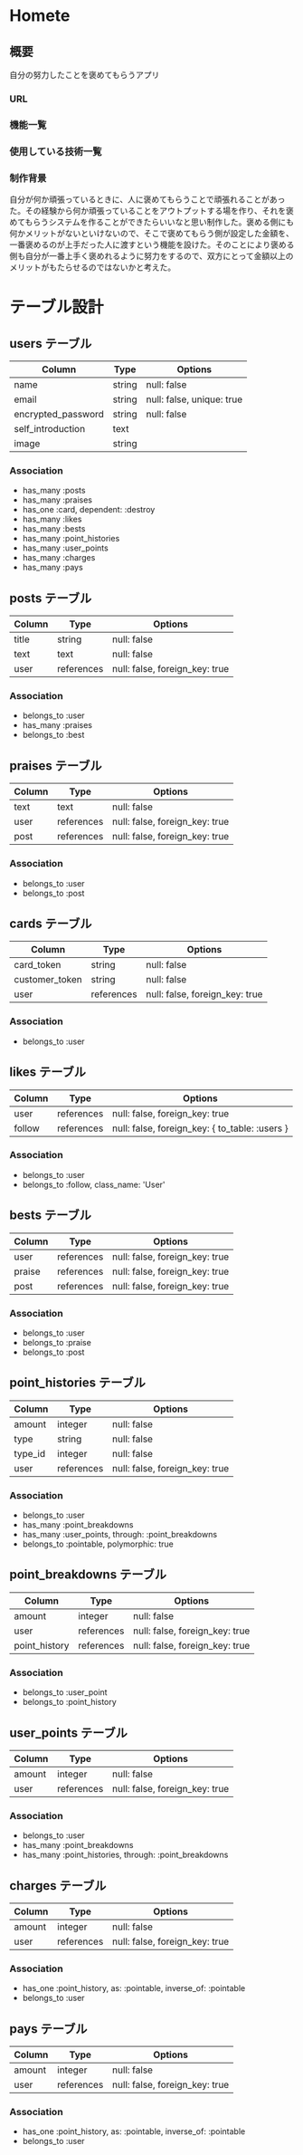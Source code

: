 # Homete

## 概要
自分の努力したことを褒めてもらうアプリ

### URL

### 機能一覧

### 使用している技術一覧

### 制作背景
自分が何か頑張っているときに、人に褒めてもらうことで頑張れることがあった。その経験から何か頑張っていることをアウトプットする場を作り、それを褒めてもらうシステムを作ることができたらいいなと思い制作した。褒める側にも何かメリットがないといけないので、そこで褒めてもらう側が設定した金額を、一番褒めるのが上手だった人に渡すという機能を設けた。そのことにより褒める側も自分が一番上手く褒めれるように努力をするので、双方にとって金額以上のメリットがもたらせるのではないかと考えた。

# テーブル設計

## users テーブル

| Column             | Type    | Options                   |
| ------------------ | ------- | ------------------------- |
| name               | string  | null: false               |
| email              | string  | null: false, unique: true |
| encrypted_password | string  | null: false               |
| self_introduction  | text    |                           |
| image              | string  |                           |

### Association
- has_many :posts
- has_many :praises
- has_one :card, dependent: :destroy
- has_many :likes
- has_many :bests
- has_many :point_histories
- has_many :user_points
- has_many :charges
- has_many :pays


## posts テーブル

| Column | Type       | Options                        |
| ------ | ---------- | ------------------------------ |
| title  | string     | null: false                    |
| text   | text       | null: false                    |
| user   | references | null: false, foreign_key: true |

### Association
- belongs_to :user
- has_many :praises
- belongs_to :best


## praises テーブル

| Column | Type       | Options                        |
| ------ | ---------- | ------------------------------ |
| text   | text       | null: false                    |
| user   | references | null: false, foreign_key: true |
| post   | references | null: false, foreign_key: true |

### Association
- belongs_to :user
- belongs_to :post


## cards テーブル

| Column         | Type       | Options                        |
| -------------- | ---------- | ------------------------------ |
| card_token     | string     | null: false                    |
| customer_token | string     | null: false                    |
| user           | references | null: false, foreign_key: true |

### Association
- belongs_to :user


## likes テーブル

| Column | Type       | Options                                        |
| ------ | ---------- | ---------------------------------------------- |
| user   | references | null: false, foreign_key: true                 |
| follow | references | null: false, foreign_key: { to_table: :users } |

### Association
- belongs_to :user
- belongs_to :follow, class_name: 'User'


## bests テーブル

| Column | Type       | Options                        |
| ------ | ---------- | ------------------------------ |
| user   | references | null: false, foreign_key: true |
| praise | references | null: false, foreign_key: true |
| post   | references | null: false, foreign_key: true |

### Association
- belongs_to :user
- belongs_to :praise
- belongs_to :post


## point_histories テーブル

| Column     | Type       | Options                        |
| ---------- | ---------- | ------------------------------ |
| amount     | integer    | null: false                    |
| type       | string     | null: false                    |
| type_id    | integer    | null: false                    |
| user       | references | null: false, foreign_key: true |

### Association
- belongs_to :user
- has_many :point_breakdowns
- has_many :user_points, through: :point_breakdowns
- belongs_to :pointable, polymorphic: true


## point_breakdowns テーブル

| Column        | Type       | Options                        |
| ------------- | ---------- | ------------------------------ |
| amount        | integer    | null: false                    |
| user          | references | null: false, foreign_key: true |
| point_history | references | null: false, foreign_key: true |

### Association
- belongs_to :user_point
- belongs_to :point_history


## user_points テーブル

| Column | Type       | Options                        |
| ------ | ---------- | ------------------------------ |
| amount | integer    | null: false                    |
| user   | references | null: false, foreign_key: true |

### Association
- belongs_to :user
- has_many :point_breakdowns
- has_many :point_histories, through: :point_breakdowns


## charges テーブル

| Column | Type       | Options                        |
| ------ | ---------- | ------------------------------ |
| amount | integer    | null: false                    |
| user   | references | null: false, foreign_key: true |

### Association
- has_one :point_history, as: :pointable, inverse_of: :pointable
- belongs_to :user


## pays テーブル
| Column | Type       | Options                        |
| ------ | ---------- | ------------------------------ |
| amount | integer    | null: false                    |
| user   | references | null: false, foreign_key: true |

### Association
- has_one :point_history, as: :pointable, inverse_of: :pointable
- belongs_to :user
